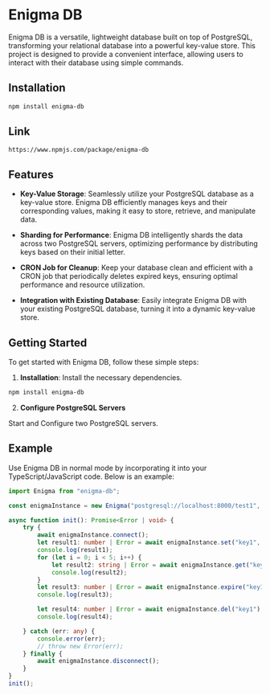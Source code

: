 # Enigma DB

Enigma DB is a versatile, lightweight database built on top of PostgreSQL, transforming your relational database into a powerful key-value store. This project is designed to provide a convenient interface, allowing users to interact with their database using simple commands.


## Installation

```bash
npm install enigma-db   
```
## Link

```
https://www.npmjs.com/package/enigma-db
```


## Features

- **Key-Value Storage**: Seamlessly utilize your PostgreSQL database as a key-value store. Enigma DB efficiently manages keys and their corresponding values, making it easy to store, retrieve, and manipulate data.

- **Sharding for Performance**: Enigma DB intelligently shards the data across two PostgreSQL servers, optimizing performance by distributing keys based on their initial letter.

- **CRON Job for Cleanup**: Keep your database clean and efficient with a CRON job that periodically deletes expired keys, ensuring optimal performance and resource utilization.

- **Integration with Existing Database**: Easily integrate Enigma DB with your existing PostgreSQL database, turning it into a dynamic key-value store.


## Getting Started

To get started with Enigma DB, follow these simple steps:

1. **Installation**: Install the necessary dependencies.

```bash
npm install enigma-db   
```

2. **Configure PostgreSQL Servers**

Start and Configure two PostgreSQL servers.



## Example

Use Enigma DB in normal mode by incorporating it into your TypeScript/JavaScript code. Below is an example:


```typescript
import Enigma from "enigma-db";

const enigmaInstance = new Enigma("postgresql://localhost:8000/test1", "postgresql://localhost:8001/test1");

async function init(): Promise<Error | void> {
    try {
        await enigmaInstance.connect();
        let result1: number | Error = await enigmaInstance.set("key1", "val1", 3600);
        console.log(result1);
        for (let i = 0; i < 5; i++) {
            let result2: string | Error = await enigmaInstance.get("key1");
            console.log(result2);
        }
        let result3: number | Error = await enigmaInstance.expire("key1", 1800);
        console.log(result3);

        let result4: number | Error = await enigmaInstance.del("key1");
        console.log(result4);

    } catch (err: any) {
        console.error(err);
        // throw new Error(err);
    } finally {
        await enigmaInstance.disconnect();
    }
}
init();
```
